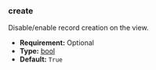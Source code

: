### create

Disable/enable record creation on the view.

* **Requirement:**
  Optional
* **Type:**
  [bool](https://docs.python.org/3/library/functions.html#bool)
* **Default:**
  `True`
